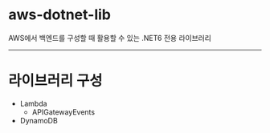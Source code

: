 # aws-dotnet-lib
AWS에서 백엔드를 구성할 때 활용할 수 있는 .NET6 전용 라이브러리

---

# 라이브러리 구성
- Lambda
  - APIGatewayEvents 
- DynamoDB

